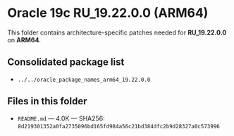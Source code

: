 # Oracle 19c RU_19.22.0.0 (ARM64)

This folder contains architecture-specific patches needed for **RU_19.22.0.0** on **ARM64**.

## Consolidated package list

- `../../oracle_package_names_arm64_19.22.0.0`

## Files in this folder

- `README.md` — 4.0K — SHA256: `8d219301352a0fa2735096bd165fd984a56c21bd384dfc2b9d28327a0c573996`